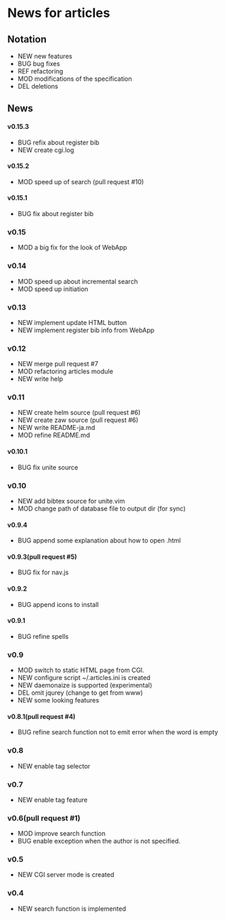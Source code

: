 News for articles
==================

## Notation
- NEW new features
- BUG bug fixes
- REF refactoring
- MOD modifications of the specification
- DEL deletions

## News

#### v0.15.3
* BUG refix about register bib
* NEW create cgi.log

#### v0.15.2
* MOD speed up of search (pull request #10)

#### v0.15.1
* BUG fix about register bib

### v0.15
* MOD a big fix for the look of WebApp

### v0.14
* MOD speed up about incremental search
* MOD speed up initiation

### v0.13
* NEW implement update HTML button
* NEW implement register bib info from WebApp

### v0.12
* NEW merge pull request #7
* MOD refactoring articles module
* NEW write help

### v0.11
* NEW create helm source (pull request #6)
* NEW create zaw source (pull request #6)
* NEW write README-ja.md
* MOD refine README.md

#### v0.10.1
* BUG fix unite source

### v0.10
* NEW add bibtex source for unite.vim
* MOD change path of database file to output dir (for sync)

#### v0.9.4
* BUG append some explanation about how to open .html

#### v0.9.3(pull request #5)
* BUG fix for nav.js

#### v0.9.2
* BUG append icons to install

#### v0.9.1
* BUG refine spells

### v0.9
* MOD switch to static HTML page from CGI.
* NEW configure script ~/.articles.ini is created
* NEW daemonaize is supported (experimental)
* DEL omit jqurey (change to get from www)
* NEW some looking features

#### v0.8.1(pull request #4)
* BUG refine search function not to emit error when the word is empty

### v0.8
* NEW enable tag selector

### v0.7
* NEW enable tag feature

### v0.6(pull request #1)
* MOD improve search function
* BUG enable exception when the author is not specified.

### v0.5
* NEW CGI server mode is created

### v0.4 
* NEW search function is implemented

